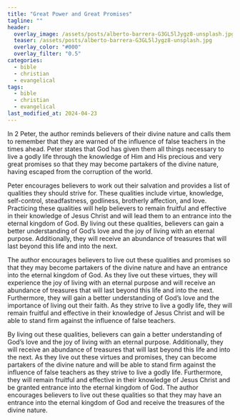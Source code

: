 ```yaml
---
title: "Great Power and Great Promises"
tagline: ""
header:
  overlay_image: /assets/posts/alberto-barrera-G3GL5lJygz8-unsplash.jpg
  teaser: /assets/posts/alberto-barrera-G3GL5lJygz8-unsplash.jpg
  overlay_color: "#000"
  overlay_filter: "0.5"
categories:
  - bible
  - christian
  - evangelical
tags:
  - bible
  - christian
  - evangelical
last_modified_at: 2024-04-23
---
```


In 2 Peter, the author reminds believers of their divine nature and calls them to remember that they are warned of the influence of false teachers in the times ahead. Peter states that God has given them all things necessary to live a godly life through the knowledge of Him and His precious and very great promises so that they may become partakers of the divine nature, having escaped from the corruption of the world.

Peter encourages believers to work out their salvation and provides a list of qualities they should strive for. These qualities include virtue, knowledge, self-control, steadfastness, godliness, brotherly affection, and love. Practicing these qualities will help believers to remain fruitful and effective in their knowledge of Jesus Christ and will lead them to an entrance into the eternal kingdom of God. By living out these qualities, believers can gain a better understanding of God’s love and the joy of living with an eternal purpose. Additionally, they will receive an abundance of treasures that will last beyond this life and into the next.

The author encourages believers to live out these qualities and promises so that they may become partakers of the divine nature and have an entrance into the eternal kingdom of God. As they live out these virtues, they will experience the joy of living with an eternal purpose and will receive an abundance of treasures that will last beyond this life and into the next. Furthermore, they will gain a better understanding of God’s love and the importance of living out their faith. As they strive to live a godly life, they will remain fruitful and effective in their knowledge of Jesus Christ and will be able to stand firm against the influence of false teachers.

By living out these qualities, believers can gain a better understanding of God’s love and the joy of living with an eternal purpose. Additionally, they will receive an abundance of treasures that will last beyond this life and into the next. As they live out these virtues and promises, they can become partakers of the divine nature and will be able to stand firm against the influence of false teachers as they strive to live a godly life. Furthermore, they will remain fruitful and effective in their knowledge of Jesus Christ and be granted entrance into the eternal kingdom of God. The author encourages believers to live out these qualities so that they may have an entrance into the eternal kingdom of God and receive the treasures of the divine nature.
